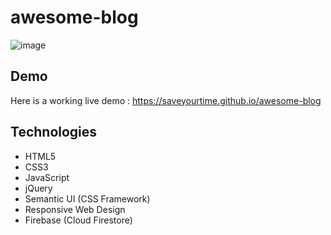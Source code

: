 # awesome-blog

![image](https://i.imgur.com/VUgiiEX.png)

## Demo

Here is a working live demo : https://saveyourtime.github.io/awesome-blog

## Technologies

- HTML5
- CSS3
- JavaScript
- jQuery
- Semantic UI (CSS Framework)
- Responsive Web Design
- Firebase (Cloud Firestore)